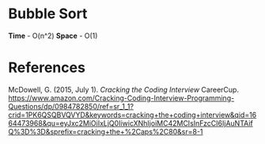 # Bubble Sort 

**Time** - O(n^2) 
**Space** - O(1) 


# References 
McDowell, G. (2015, July 1). *Cracking the Coding Interview* 
	CareerCup. <https://www.amazon.com/Cracking-Coding-Interview-Programming-Questions/dp/0984782850/ref=sr_1_1?crid=1PK6QSQBVQVYD&keywords=cracking+the+coding+interview&qid=1664473968&qu=eyJxc2MiOiIxLjQ0IiwicXNhIjoiMC42MCIsInFzcCI6IjAuNTAifQ%3D%3D&sprefix=cracking+the+%2Caps%2C80&sr=8-1>


